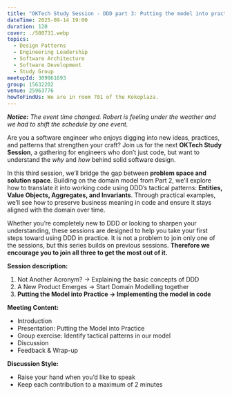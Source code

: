 ```yaml
---
title: "OKTech Study Session - DDD part 3: Putting the model into practice"
dateTime: 2025-09-14 19:00
duration: 120
cover: ./580731.webp
topics:
  - Design Patterns
  - Engineering Leadership
  - Software Architecture
  - Software Development
  - Study Group
meetupId: 309961693
group: 15632202
venue: 25963776
howToFindUs: We are in room 701 of the Kokoplaza.
---
```


***Notice:*** *The event time changed. Robert is feeling under the weather and we had to shift the schedule by one event.*

Are you a software engineer who enjoys digging into new ideas, practices, and patterns that strengthen your craft? Join us for the next **OKTech Study Session**, a gathering for engineers who don’t just code, but want to understand the *why* and *how* behind solid software design.

In this third session, we’ll bridge the gap between **problem space and solution space**. Building on the domain model from Part 2, we’ll explore how to translate it into working code using DDD’s tactical patterns: **Entities, Value Objects, Aggregates, and Invariants**. Through practical examples, we’ll see how to preserve business meaning in code and ensure it stays aligned with the domain over time.

Whether you’re completely new to DDD or looking to sharpen your understanding, these sessions are designed to help you take your first steps toward using DDD in practice. It is not a problem to join only one of the sessions, but this series builds on previous sessions. **Therefore we encourage you to join all three to get the most out of it.**

**Session description:**

1. Not Another Acronym? → Explaining the basic concepts of DDD
2. A New Product Emerges → Start Domain Modelling together
3. **Putting the Model into Practice → Implementing the model in code**

**Meeting Content:**

* Introduction
* Presentation: Putting the Model into Practice
* Group exercise: Identify tactical patterns in our model
* Discussion
* Feedback & Wrap-up

**Discussion Style:**

* Raise your hand when you’d like to speak
* Keep each contribution to a maximum of 2 minutes
